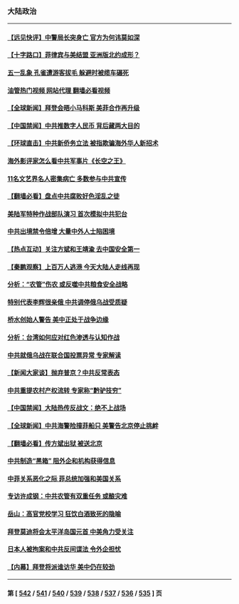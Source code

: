 ### 大陆政治
---
#### [【远见快评】中警局长突身亡 官方为何讳莫如深](../../pages/ncid277/n13986628.md?05030045) 
#### [【十字路口】菲律宾与美结盟 亚洲版北约成形？](../../pages/ncid277/n13986545.md?05030045) 
#### [五一乱象 孔雀遭游客拔毛 躲避时被缆车碾死](../../pages/ncid277/n13986480.md?05030045) 
#### [油管热门视频 网站代理 翻墙必看视频](http://138.2.39.72:81/youtube.html?epic-marker?05030045)
#### [【全球新闻】拜登会晤小马科斯 美菲合作再升级](../../pages/ncid277/n13986398.md?05030045) 
#### [【中国禁闻】中共推数字人民币 背后藏两大目的](../../pages/ncid277/n13986082.md?05030045) 
#### [【环球直击】中共新侨务立法 被指欺骗海外华人新招术](../../pages/ncid277/n13985984.md?05030045) 
#### [海外影评家怎么看中共军事片《长空之王》](../../pages/ncid277/n13986168.md?05030045) 
#### [11名文艺界名人密集病亡 多数参与中共宣传](../../pages/ncid277/n13986093.md?05030045) 
#### [【翻墙必看】盘点中共腐败好色淫乱之徒](../../pages/ncid277/n13986187.md?05030045) 
#### [美陆军特种作战部队演习 首次模拟中共犯台](../../pages/ncid277/n13985963.md?05030045) 
#### [中共出境禁令倍增 大量中外人士陷困境](../../pages/ncid277/n13986110.md?05030045) 
#### [【热点互动】关注方斌和王靖渝 去中国安全第一](../../pages/ncid277/n13986095.md?05030045) 
#### [【秦鹏观察】上百万人逃港 今天大陆人走线再现](../../pages/ncid277/n13986092.md?05030045) 
#### [分析：“农管”伤农 或反噬中共粮食安全战略](../../pages/ncid277/n13985998.md?05030045) 
#### [特别代表李辉很亲俄 中共调停俄乌战受质疑](../../pages/ncid277/n13986053.md?05030045) 
#### [桥水创始人警告 美中正处于战争边缘](../../pages/ncid277/n13985900.md?05030045) 
#### [分析：台湾如何应对红色渗透与认知作战](../../pages/ncid277/n13985598.md?05030045) 
#### [中共就俄乌战在联合国投票异常 专家解读](../../pages/ncid277/n13985813.md?05030045) 
#### [【新闻大家谈】抛弃普京？中共反常表态](../../pages/ncid277/n13985892.md?05030045) 
#### [中共重提农村产权流转 专家称“黔驴技穷”](../../pages/ncid277/n13985691.md?05030045) 
#### [【中国禁闻】大陆热传反战文：绝不上战场](../../pages/ncid277/n13985724.md?05030045) 
#### [【全球新闻】中共海警险撞菲船只 美警告北京停止挑衅](../../pages/ncid277/n13985725.md?05030045) 
#### [【翻墙必看】传方斌出狱 被送北京](../../pages/ncid277/n13985475.md?05030045) 
#### [中共制造“黑箱” 阻外企和机构获得信息](../../pages/ncid277/n13985431.md?05030045) 
#### [中菲关系恶化之际 菲总统加强和美国关系](../../pages/ncid277/n13985389.md?05030045) 
#### [专访许成钢：中共农管有双重任务 或酿灾难](../../pages/ncid277/n13984203.md?05030045) 
#### [岳山：高官党校学习 狂饮白酒致死的隐喻](../../pages/ncid277/n13985144.md?05030045) 
#### [拜登莫迪将会太平洋岛国元首 中美角力受关注](../../pages/ncid277/n13985296.md?05030045) 
#### [日本人被拘案和中共反间谍法 令外企担忧](../../pages/ncid277/n13984865.md?05030045) 
#### [【内幕】拜登将派谁访华 美中仍在较劲](../../pages/ncid277/n13983864.md?05030045) 

---
#### 第 [ [542](./542.md?05030045) / [541](./541.md?05030045) / [540](./540.md?05030045) / [539](./539.md?05030045) / [538](./538.md?05030045) / [537](./537.md?05030045) / [536](./536.md?05030045) / [535](./535.md?05030045) ] 页
